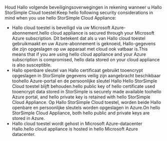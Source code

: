 <!--alkohli 02/21/2017 cloud appliance security-->

<span data-ttu-id="5f4d4-101">Houd Hallo volgende beveiligingsoverwegingen in rekening wanneer u Hallo StorSimple Cloud toestel:</span><span class="sxs-lookup"><span data-stu-id="5f4d4-101">Keep hello following security considerations in mind when you use hello StorSimple Cloud Appliance:</span></span>

* <span data-ttu-id="5f4d4-102">Hallo cloud toestel is beveiligd via uw Microsoft Azure-abonnement.</span><span class="sxs-lookup"><span data-stu-id="5f4d4-102">hello cloud appliance is secured through your Microsoft Azure subscription.</span></span> <span data-ttu-id="5f4d4-103">Dit betekent dat als u van Hallo cloud toestel gebruikmaakt en uw Azure-abonnement is geknoeid, Hallo-gegevens die zijn opgeslagen op uw apparaat met cloud ook vatbaar is.</span><span class="sxs-lookup"><span data-stu-id="5f4d4-103">This means that if you are using hello cloud appliance and your Azure subscription is compromised, hello data stored on your cloud appliance is also susceptible.</span></span>
* <span data-ttu-id="5f4d4-104">Hallo openbare sleutel van Hallo certificaat gebruikt tooencrypt opgeslagen in StorSimple gegevens veilig zijn aangebracht beschikbaar toohello Azure-portal en de persoonlijke sleutel Hallo Hello StorSimple Cloud toestel blijft behouden.</span><span class="sxs-lookup"><span data-stu-id="5f4d4-104">hello public key of hello certificate used tooencrypt data stored in StorSimple is securely made available toohello Azure portal, and hello private key is retained with hello StorSimple Cloud Appliance.</span></span> <span data-ttu-id="5f4d4-105">Op Hallo StorSimple Cloud toestel, worden beide Hallo openbare en persoonlijke sleutels worden opgeslagen in Azure.</span><span class="sxs-lookup"><span data-stu-id="5f4d4-105">On hello StorSimple Cloud Appliance, both hello public and private keys are stored in Azure.</span></span>
* <span data-ttu-id="5f4d4-106">Hallo cloud toestel wordt gehost in Microsoft Azure-datacenter Hallo.</span><span class="sxs-lookup"><span data-stu-id="5f4d4-106">hello cloud appliance is hosted in hello Microsoft Azure datacenter.</span></span>


